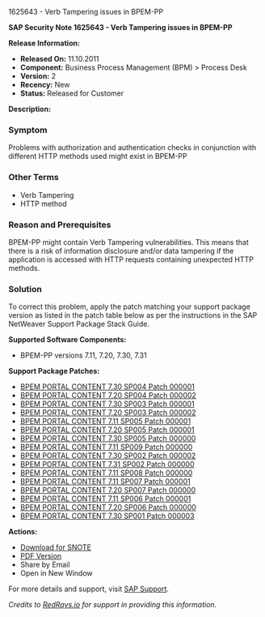 1625643 - Verb Tampering issues in BPEM-PP

**SAP Security Note 1625643 - Verb Tampering issues in BPEM-PP**

**Release Information:**
- **Released On:** 11.10.2011
- **Component:** Business Process Management (BPM) > Process Desk
- **Version:** 2
- **Recency:** New
- **Status:** Released for Customer

**Description:**

### Symptom
Problems with authorization and authentication checks in conjunction with different HTTP methods used might exist in BPEM-PP

### Other Terms
- Verb Tampering
- HTTP method

### Reason and Prerequisites
BPEM-PP might contain Verb Tampering vulnerabilities. This means that there is a risk of information disclosure and/or data tampering if the application is accessed with HTTP requests containing unexpected HTTP methods.

### Solution
To correct this problem, apply the patch matching your support package version as listed in the patch table below as per the instructions in the SAP NetWeaver Support Package Stack Guide.

**Supported Software Components:**
- BPEM-PP versions 7.11, 7.20, 7.30, 7.31

**Support Package Patches:**
- [BPEM PORTAL CONTENT 7.30 SP004 Patch 000001](https://me.sap.com/sap/support/swdc/notes?cvnr=01200615320200015014&support_package=SP004&patch_level=000001)
- [BPEM PORTAL CONTENT 7.20 SP004 Patch 000002](https://me.sap.com/sap/support/swdc/notes?cvnr=01200615320200012912&support_package=SP004&patch_level=000002)
- [BPEM PORTAL CONTENT 7.30 SP003 Patch 000001](https://me.sap.com/sap/support/swdc/notes?cvnr=01200615320200015014&support_package=SP003&patch_level=000001)
- [BPEM PORTAL CONTENT 7.20 SP003 Patch 000002](https://me.sap.com/sap/support/swdc/notes?cvnr=01200615320200012912&support_package=SP003&patch_level=000002)
- [BPEM PORTAL CONTENT 7.11 SP005 Patch 000001](https://me.sap.com/sap/support/swdc/notes?cvnr=01200314690200006970&support_package=SP005&patch_level=000001)
- [BPEM PORTAL CONTENT 7.20 SP005 Patch 000001](https://me.sap.com/sap/support/swdc/notes?cvnr=01200615320200012912&support_package=SP005&patch_level=000001)
- [BPEM PORTAL CONTENT 7.30 SP005 Patch 000000](https://me.sap.com/sap/support/swdc/notes?cvnr=01200615320200015014&support_package=SP005&patch_level=000000)
- [BPEM PORTAL CONTENT 7.11 SP009 Patch 000000](https://me.sap.com/sap/support/swdc/notes?cvnr=01200314690200006970&support_package=SP009&patch_level=000000)
- [BPEM PORTAL CONTENT 7.30 SP002 Patch 000002](https://me.sap.com/sap/support/swdc/notes?cvnr=01200615320200015014&support_package=SP002&patch_level=000002)
- [BPEM PORTAL CONTENT 7.31 SP002 Patch 000000](https://me.sap.com/sap/support/swdc/notes?cvnr=01200314690200014331&support_package=SP002&patch_level=000000)
- [BPEM PORTAL CONTENT 7.11 SP008 Patch 000000](https://me.sap.com/sap/support/swdc/notes?cvnr=01200314690200006970&support_package=SP008&patch_level=000000)
- [BPEM PORTAL CONTENT 7.11 SP007 Patch 000001](https://me.sap.com/sap/support/swdc/notes?cvnr=01200314690200006970&support_package=SP007&patch_level=000001)
- [BPEM PORTAL CONTENT 7.20 SP007 Patch 000000](https://me.sap.com/sap/support/swdc/notes?cvnr=01200615320200012912&support_package=SP007&patch_level=000000)
- [BPEM PORTAL CONTENT 7.11 SP006 Patch 000001](https://me.sap.com/sap/support/swdc/notes?cvnr=01200314690200006970&support_package=SP006&patch_level=000001)
- [BPEM PORTAL CONTENT 7.20 SP006 Patch 000000](https://me.sap.com/sap/support/swdc/notes?cvnr=01200615320200012912&support_package=SP006&patch_level=000000)
- [BPEM PORTAL CONTENT 7.30 SP001 Patch 000003](https://me.sap.com/sap/support/swdc/notes?cvnr=01200615320200015014&support_package=SP001&patch_level=000003)

**Actions:**
- [Download for SNOTE](https://notesdownloads.sap.com/note/0040000017300092017)
- [PDF Version](https://userapps.support.sap.com/sap/support/sfm/notes/print/0001625643?language=en-US&token=1B93224D072DEACDE5EBBB8C11BDE6F8)
- Share by Email
- Open in New Window

For more details and support, visit [SAP Support](https://me.sap.com/servicessupport/knowledge).

*Credits to [RedRays.io](https://redrays.io) for support in providing this information.*